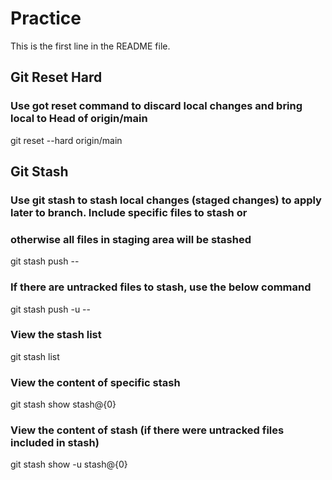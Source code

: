 # Practice

This is the first line in the README file. 

## Git Reset Hard
### Use got reset command to discard local changes and bring local to Head of origin/main
git reset --hard origin/main

## Git Stash
### Use git stash to stash local changes (staged changes) to apply later to branch. Include specific files to stash or 
### otherwise all files in staging area will be stashed
git stash push -- <path-to-file1> <path-to-file2>

### If there are untracked files to stash, use the below command
git stash push -u -- <path-to-file1> <path-to-file2>

### View the stash list
git stash list

### View the content of specific stash
git stash show stash@{0}
### View the content of stash (if there were untracked files included in stash)
git stash show -u stash@{0}
